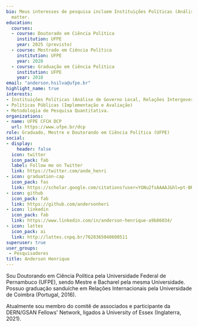 ```yaml
---
bio: Meus interesses de pesquisa incluem Instituições Políticas (Análise de Governo Local, Relações Intergovernamentais e Relações Executivo-Legislativo), Políticas Públicas (Implementação e Avaliação) e Metodologia de Pesquisa Quantitativa.
  matter.
education:
  courses:
  - course: Doutorado em Ciência Política
    institution: UFPE
    year: 2025 (previsto)
  - course: Mestrado em Ciência Política 
    institution: UFPE
    year: 2020
  - course: Graduação em Ciência Política
    institution: UFPE
    year: 2018
email: "anderson.hsilva@ufpe.br"
highlight_name: true
interests:
- Instituições Políticas (Análise de Governo Local, Relações Intergovernamentais e Relações Executivo-Legislativo)
- Políticas Públicas (Implementação e Avaliação) 
- Metodologia de Pesquisa Quantitativa.
organizations:
- name: UFPE CFCH DCP
  url: https://www.ufpe.br/dcp
role: Graduado, Mestre e Doutorando em Ciência Política (UFPE)
social:
- display:
    header: false
  icon: twitter
  icon_pack: fab
  label: Follow me on Twitter
  link: https://twitter.com/ande_henri
- icon: graduation-cap
  icon_pack: fas
  link: https://scholar.google.com/citations?user=YGNu2fsAAAAJ&hl=pt-BR
- icon: github
  icon_pack: fab
  link: https://github.com/andersonheri
- icon: linkedin
  icon_pack: fab
  link: https://www.linkedin.com/in/anderson-henrique-a9b86034/
- icon: lattes
  icon_pack: ai
  link: http://lattes.cnpq.br/7628365040600511
superuser: true
user_groups:
 - Pesquisadores
title: Anderson Henrique
---
```


Sou Doutorando em Ciência Política pela Universidade Federal de Pernambuco (UFPE), sendo Mestre e Bacharel pela mesma Universidade. Possuo graduação sanduíche em Relações Internacionais pela Universidade de Coimbra (Portugal, 2016).

Atualmente sou membro do comitê de associados e participante da DERN/GSAN Fellows' Network, ligados à University of Essex (Inglaterra, 2021).

